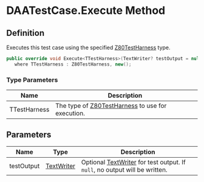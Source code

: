 # DAATestCase.Execute Method
## Definition

Executes this test case using the specified [Z80TestHarness](MrKWatkins.EmulatorTestSuites.Z80.Z80TestHarness.md) type.

```c#
public override void Execute<TTestHarness>(TextWriter? testOutput = null)
   where TTestHarness : Z80TestHarness, new();
```

### Type Parameters

| Name | Description |
| ---- | ----------- |
| TTestHarness | The type of [Z80TestHarness](MrKWatkins.EmulatorTestSuites.Z80.Z80TestHarness.md) to use for execution. |

## Parameters

| Name | Type | Description |
| ---- | ---- | ----------- |
| testOutput | [TextWriter](https://learn.microsoft.com/en-gb/dotnet/api/System.IO.TextWriter) | Optional [TextWriter](https://learn.microsoft.com/en-gb/dotnet/api/System.IO.TextWriter) for test output. If `null`, no output will be written. |

